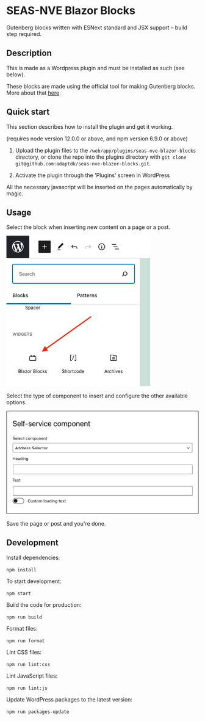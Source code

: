 # SEAS-NVE Blazor Blocks

Gutenberg blocks written with ESNext standard and JSX support – build step required.

## Description

This is made as a Wordpress plugin and must be installed as such (see below).

These blocks are made using the official tool for making Gutenberg blocks. More about that [here](https://developer.wordpress.org/block-editor/handbook/tutorials/create-block/).

## Quick start

This section describes how to install the plugin and get it working.

(requires node version 12.0.0 or above, and npm version 6.9.0 or above)

1. Upload the plugin files to the `/web/app/plugins/seas-nve-blazor-blocks` directory, or clone the repo into the plugins directory with `git clone git@github.com:adaptdk/seas-nve-blazor-blocks.git`.

2. Activate the plugin through the 'Plugins' screen in WordPress

All the necessary javascript will be inserted on the pages automatically by magic.

## Usage

Select the block when inserting new content on a page or a post.

![block selector](screen1.png)

Select the type of component to insert and configure the other available options.

![block settings](screen2.png)

Save the page or post and you're done.

## Development

Install dependencies:

`npm install`

To start development:

`npm start`

Build the code for production:

`npm run build`

Format files:

`npm run format`

Lint CSS files:

`npm run lint:css`

Lint JavaScript files:

`npm run lint:js`

Update WordPress packages to the latest version:

`npm run packages-update`